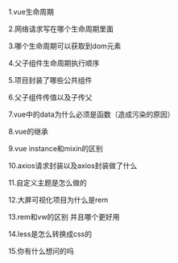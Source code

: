 1.vue生命周期

2.网络请求写在哪个生命周期里面

3.哪个生命周期可以获取到dom元素

4.父子组件生命周期执行顺序

5.项目封装了哪些公共组件

6.父子组件传值以及子传父

7.vue中的data为什么必须是函数（造成污染的原因）

8.vue的继承

9.vue instance和mixin的区别

10.axios请求封装以及axios封装做了什么

11.自定义主题是怎么做的

12.大屏可视化项目为什么是rem

13.rem和vw的区别 并且哪个更好用

14.less是怎么转换成css的

15.你有什么想问的吗

